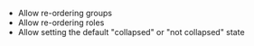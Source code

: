  * Allow re-ordering groups
 * Allow re-ordering roles
 * Allow setting the default "collapsed" or "not collapsed" state
